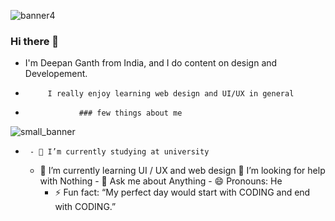![banner4](https://user-images.githubusercontent.com/83934355/151966099-03e651c1-2b43-4730-91b5-4a984dbc2da4.jpg)

### Hi there 👋

- I'm Deepan Ganth from India, and I do content on design and Developement. 
-          I really enjoy learning web design and UI/UX in general
 
-                 ### few things about me
![small_banner](https://user-images.githubusercontent.com/83934355/151973010-d7bbb3b1-18f5-44dc-b3ee-f8e24b65f259.jpg)

-      - 🔭 I’m currently studying at university
   - 🌱 I’m currently learning UI / UX and web design
          🤔 I’m looking for help with Nothing
               - 💬 Ask me about Anything
                   - 😄 Pronouns: He
     - ⚡ Fun fact: “My perfect day would start with
               CODING and end with CODING.”  
